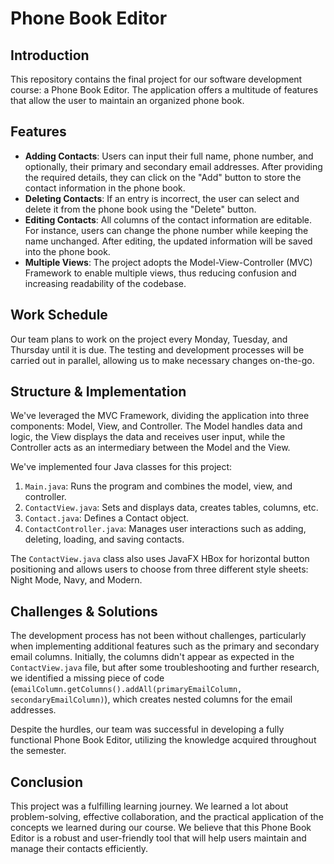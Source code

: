 # Phone Book Editor

## Introduction
This repository contains the final project for our software development course: a Phone Book Editor. The application offers a multitude of features that allow the user to maintain an organized phone book.

## Features
* **Adding Contacts**: Users can input their full name, phone number, and optionally, their primary and secondary email addresses. After providing the required details, they can click on the "Add" button to store the contact information in the phone book.
* **Deleting Contacts**: If an entry is incorrect, the user can select and delete it from the phone book using the "Delete" button.
* **Editing Contacts**: All columns of the contact information are editable. For instance, users can change the phone number while keeping the name unchanged. After editing, the updated information will be saved into the phone book.
* **Multiple Views**: The project adopts the Model-View-Controller (MVC) Framework to enable multiple views, thus reducing confusion and increasing readability of the codebase.

## Work Schedule
Our team plans to work on the project every Monday, Tuesday, and Thursday until it is due. The testing and development processes will be carried out in parallel, allowing us to make necessary changes on-the-go.

## Structure & Implementation
We've leveraged the MVC Framework, dividing the application into three components: Model, View, and Controller. The Model handles data and logic, the View displays the data and receives user input, while the Controller acts as an intermediary between the Model and the View. 

We've implemented four Java classes for this project: 
1. `Main.java`: Runs the program and combines the model, view, and controller.
2. `ContactView.java`: Sets and displays data, creates tables, columns, etc.
3. `Contact.java`: Defines a Contact object.
4. `ContactController.java`: Manages user interactions such as adding, deleting, loading, and saving contacts.

The `ContactView.java` class also uses JavaFX HBox for horizontal button positioning and allows users to choose from three different style sheets: Night Mode, Navy, and Modern.

## Challenges & Solutions
The development process has not been without challenges, particularly when implementing additional features such as the primary and secondary email columns. Initially, the columns didn't appear as expected in the `ContactView.java` file, but after some troubleshooting and further research, we identified a missing piece of code (`emailColumn.getColumns().addAll(primaryEmailColumn, secondaryEmailColumn)`), which creates nested columns for the email addresses. 

Despite the hurdles, our team was successful in developing a fully functional Phone Book Editor, utilizing the knowledge acquired throughout the semester.

## Conclusion
This project was a fulfilling learning journey. We learned a lot about problem-solving, effective collaboration, and the practical application of the concepts we learned during our course. We believe that this Phone Book Editor is a robust and user-friendly tool that will help users maintain and manage their contacts efficiently.
